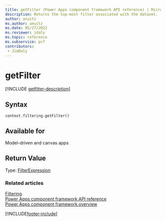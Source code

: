 ```yaml
---
title: getFilter (Power Apps component framework API reference) | Microsoft Docs
description: Returns the top-most filter associated with the dataset.
author: anuitz
ms.author: anuitz
ms.date: 05/27/2022
ms.reviewer: jdaly
ms.topic: reference
ms.subservice: pcf
contributors:
 - JimDaly
---
```


# getFilter

[!INCLUDE [getfilter-description](includes/getfilter-description.md)]

## Syntax

`context.filtering.getFilter()`

## Available for 

Model-driven and canvas apps

## Return Value

Type: [FilterExpression](../filterexpression.md)


### Related articles

[Filtering](../filtering.md)<br/>
[Power Apps component framework API reference](../../reference/index.md)<br/>
[Power Apps component framework overview](../../overview.md)

[!INCLUDE[footer-include](../../../../includes/footer-banner.md)]
